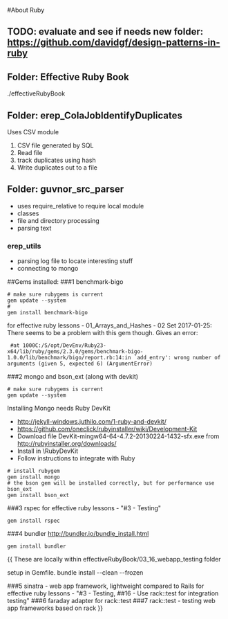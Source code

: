 #About Ruby

## TODO: evaluate and see if needs new folder: https://github.com/davidgf/design-patterns-in-ruby

## Folder: Effective Ruby Book
./effectiveRubyBook

## Folder: erep_ColaJobIdentifyDuplicates
Uses CSV module


1. CSV file generated by SQL
2. Read file
3. track duplicates using hash
4. Write duplicates out to a file

## Folder: guvnor_src_parser
- uses require_relative to require local module
- classes
- file and directory processing
- parsing text

### erep_utils
- parsing log file to locate interesting stuff
- connecting to mongo

##Gems installed:
###1 benchmark-bigo
```
# make sure rubygems is current
gem update --system
#
gem install benchmark-bigo
```
for effective ruby lessons - 01_Arrays_and_Hashes - 02 Set
2017-01-25: There seems to be a problem with this gem though. Gives an error:
```
 #at 1000C:/S/opt/DevEnv/Ruby23-x64/lib/ruby/gems/2.3.0/gems/benchmark-bigo-1.0.0/lib/benchmark/bigo/report.rb:14:in `add_entry': wrong number of arguments (given 5, expected 6) (ArgumentError)
```

###2 mongo and bson_ext (along with devkit)
```
# make sure rubygems is current
gem update --system
```

Installing Mongo needs Ruby DevKit
* http://jekyll-windows.juthilo.com/1-ruby-and-devkit/
* https://github.com/oneclick/rubyinstaller/wiki/Development-Kit
* Download file DevKit-mingw64-64-4.7.2-20130224-1432-sfx.exe from http://rubyinstaller.org/downloads/
* Install in <ruby-install-folder>\RubyDevKit
* Follow instructions to integrate with Ruby

```
# install rubygem
gem install mongo
# the bson gem will be installed correctly, but for performance use bson_ext
gem install bson_ext
```

###3 rspec
for effective ruby lessons - "#3 - Testing"

```
gem install rspec
```

###4 bundler
http://bundler.io/bundle_install.html
```
gem install bundler
```

{{ These are locally within effectiveRubyBook/03_16_webapp_testing folder

setup in Gemfile.
bundle install --clean --frozen

###5 sinatra - web app framework, lightweight compared to Rails
for effective ruby lessons - "#3 - Testing, ##16 - Use rack::test for integration testing"
###6 faraday adapter for rack::test
###7 rack::test - testing web app frameworks based on rack
}}


